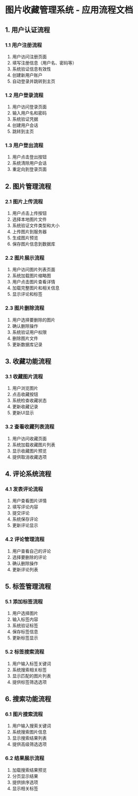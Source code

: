 # 图片收藏管理系统 - 应用流程文档

## 1. 用户认证流程

### 1.1 用户注册流程
1. 用户访问注册页面
2. 填写注册信息（用户名、密码等）
3. 系统验证信息有效性
4. 创建新用户账户
5. 自动登录并跳转到主页

### 1.2 用户登录流程
1. 用户访问登录页面
2. 输入用户名和密码
3. 系统验证凭据
4. 创建用户会话
5. 跳转到主页

### 1.3 用户登出流程
1. 用户点击登出按钮
2. 系统清除用户会话
3. 重定向到登录页面

## 2. 图片管理流程

### 2.1 图片上传流程
1. 用户点击上传按钮
2. 选择本地图片文件
3. 系统验证文件类型和大小
4. 上传图片到服务器
5. 生成图片预览
6. 保存图片信息到数据库

### 2.2 图片展示流程
1. 用户访问图片列表页面
2. 系统加载图片缩略图
3. 用户点击图片查看详情
4. 加载完整图片和相关信息
5. 显示评论和标签

### 2.3 图片删除流程
1. 用户选择要删除的图片
2. 确认删除操作
3. 系统验证用户权限
4. 删除图片文件
5. 更新数据库记录

## 3. 收藏功能流程

### 3.1 收藏图片流程
1. 用户浏览图片
2. 点击收藏按钮
3. 系统检查收藏状态
4. 更新收藏记录
5. 更新UI显示

### 3.2 查看收藏列表流程
1. 用户访问收藏页面
2. 系统加载收藏图片列表
3. 显示收藏图片预览
4. 提供取消收藏选项

## 4. 评论系统流程

### 4.1 发表评论流程
1. 用户查看图片详情
2. 填写评论内容
3. 提交评论
4. 系统保存评论
5. 更新评论显示

### 4.2 评论管理流程
1. 用户查看自己的评论
2. 选择要删除的评论
3. 确认删除操作
4. 更新评论列表

## 5. 标签管理流程

### 5.1 添加标签流程
1. 用户选择图片
2. 输入标签内容
3. 系统验证标签
4. 保存标签信息
5. 更新标签显示

### 5.2 标签搜索流程
1. 用户输入标签关键词
2. 系统搜索相关标签
3. 显示匹配的图片列表
4. 提供标签筛选选项

## 6. 搜索功能流程

### 6.1 图片搜索流程
1. 用户输入搜索关键词
2. 系统搜索图片信息
3. 显示搜索结果列表
4. 提供高级筛选选项

### 6.2 结果展示流程
1. 加载搜索结果预览
2. 分页显示结果
3. 提供排序选项
4. 显示相关标签 
